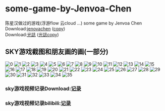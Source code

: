 # some-game-by-Jenvoa-Chen
陈星汉做过的游戏(浮游flow 云cloud ...) some game by Jenvoa Chen  
Download:[jenovachen](http://jenovachen.info/)
([copy](https://drive.google.com/drive/folders/16KLLebyaCbvV1z0Sz03iOeUYGVxUoenp?usp=sharing))  
Download:[光誌](https://skynews.myportfolio.com/)
([光誌copy](https://drive.google.com/drive/folders/1IRSrdnoW8SVVHcGVXzqjYB1rdvoweuef?usp=sharing))  
## SKY游戏截图和朋友画的画(一部分)  
![0](https://github.com/LZH-ang/some-game-by-Jenvoa-Chen/blob/main/Sky%20image/20220922-120.JPG)
![1](https://github.com/LZH-ang/some-game-by-Jenvoa-Chen/blob/main/Sky%20image/IMG_0048.JPG)
![2](https://github.com/LZH-ang/some-game-by-Jenvoa-Chen/blob/main/Sky%20image/IMG_0071.JPG)
![3](https://github.com/LZH-ang/some-game-by-Jenvoa-Chen/blob/main/Sky%20image/IMG_0086.JPG)
![4](https://github.com/LZH-ang/some-game-by-Jenvoa-Chen/blob/main/Sky%20image/IMG_0100.JPG)
![5](https://github.com/LZH-ang/some-game-by-Jenvoa-Chen/blob/main/Sky%20image/IMG_0301.JPG)
![6](https://github.com/LZH-ang/some-game-by-Jenvoa-Chen/blob/main/Sky%20image/IMG_0352.JPG)
![7](https://github.com/LZH-ang/some-game-by-Jenvoa-Chen/blob/main/Sky%20image/IMG_0801.JPG)
![8](https://github.com/LZH-ang/some-game-by-Jenvoa-Chen/blob/main/Sky%20image/IMG_0929.JPG)
![9](https://github.com/LZH-ang/some-game-by-Jenvoa-Chen/blob/main/Sky%20image/IMG_1013.JPG)
![10](https://github.com/LZH-ang/some-game-by-Jenvoa-Chen/blob/main/Sky%20image/IMG_1131.JPG)
![11](https://github.com/LZH-ang/some-game-by-Jenvoa-Chen/blob/main/Sky%20image/IMG_1121.JPG)
![12](https://github.com/LZH-ang/some-game-by-Jenvoa-Chen/blob/main/Sky%20image/IMG_5003.JPG)
![13](https://github.com/LZH-ang/some-game-by-Jenvoa-Chen/blob/main/Sky%20image/IMG_5061.JPG)
![14](https://github.com/LZH-ang/some-game-by-Jenvoa-Chen/blob/main/Sky%20image/IMG_5134.JPG)
![15](https://github.com/LZH-ang/some-game-by-Jenvoa-Chen/blob/main/Sky%20image/IMG_5440.JPG)
![16](https://github.com/LZH-ang/some-game-by-Jenvoa-Chen/blob/main/Sky%20image/IMG_4983.JPG)
![17](https://github.com/LZH-ang/some-game-by-Jenvoa-Chen/blob/main/Sky%20image/IMG_1154.JPG)
![18](https://github.com/LZH-ang/some-game-by-Jenvoa-Chen/blob/main/Sky%20image/IMG_1070.JPG)
![19](https://github.com/LZH-ang/some-game-by-Jenvoa-Chen/blob/main/Sky%20image/IMG_1368.JPG)
![20](https://github.com/LZH-ang/some-game-by-Jenvoa-Chen/blob/main/Sky%20image/IMG_1327.JPG)
![21](https://github.com/LZH-ang/some-game-by-Jenvoa-Chen/blob/main/Sky%20image/9de411410d315a817629849f445c838.jpg)
![22](https://github.com/LZH-ang/some-game-by-Jenvoa-Chen/blob/main/Sky%20image/f0b4eda7a9a35bdad9f7b0fc814338c.jpg)
![23](https://github.com/LZH-ang/some-game-by-Jenvoa-Chen/blob/main/Sky%20image/IMG_1397.JPG)
![24](https://github.com/LZH-ang/some-game-by-Jenvoa-Chen/blob/main/Sky%20image/IMG_1668.JPG)
![25](https://github.com/LZH-ang/some-game-by-Jenvoa-Chen/blob/main/Sky%20image/IMG_1670.JPG)
![26](https://github.com/LZH-ang/some-game-by-Jenvoa-Chen/blob/main/Sky%20image/IMG_1768.JPG)
![27](https://github.com/LZH-ang/some-game-by-Jenvoa-Chen/blob/main/Sky%20image/IMG_1837.JPG)
![28](https://github.com/LZH-ang/some-game-by-Jenvoa-Chen/blob/main/Sky%20image/IMG_1928.JPG)
![29](https://github.com/LZH-ang/some-game-by-Jenvoa-Chen/blob/main/Sky%20image/IMG_2058.JPG)
![30](https://github.com/LZH-ang/some-game-by-Jenvoa-Chen/blob/main/Sky%20image/IMG_2059.JPG)
![31](https://github.com/LZH-ang/some-game-by-Jenvoa-Chen/blob/main/Sky%20image/IMG_2136.JPG)
![32](https://github.com/LZH-ang/some-game-by-Jenvoa-Chen/blob/main/Sky%20image/IMG_2189.JPG)
![33](https://github.com/LZH-ang/some-game-by-Jenvoa-Chen/blob/main/Sky%20image/IMG_2193.JPG)
![34](https://github.com/LZH-ang/some-game-by-Jenvoa-Chen/blob/main/Sky%20image/IMG_2241.JPG)
![35](https://github.com/LZH-ang/some-game-by-Jenvoa-Chen/blob/main/Sky%20image/IMG_2304.JPG)
### sky游戏视频记录Download:[记录](https://drive.google.com/drive/folders/1lcf10blVYibPgoOEkrVPYCMB93U6m3xA?usp=sharing)   
### sky游戏视频记录bilibili:[记录](https://space.bilibili.com/107856153)
